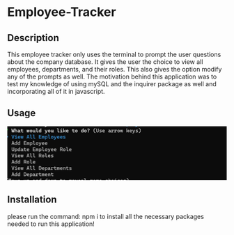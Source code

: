 # Employee-Tracker

## Description
This employee tracker only uses the terminal to prompt the user questions about the company database. It gives the user the choice to view all employees, departments, and their roles. This also gives the option modify any of the prompts as well. The motivation behind this application was to test my knowledge of using mySQL and the inquirer package as well and incorporating all of it in javascript.

## Usage
![Alt text](image.png)

## Installation
please run the command: npm i to install all the necessary packages needed to run this application!